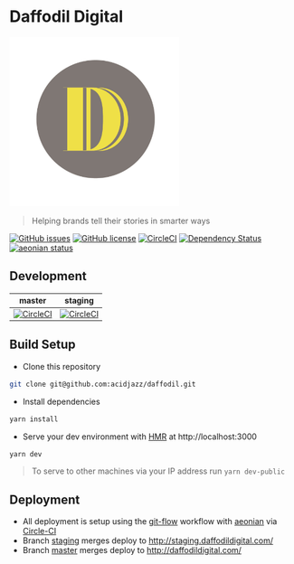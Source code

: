 # Daffodil Digital


<img src="static/logo.jpeg" width="300" height="300" />

> Helping brands tell their stories in smarter ways

[![GitHub issues](https://img.shields.io/github/issues/acidjazz/daffodil.svg)](https://github.com/acidjazz/daffodil/issues)
[![GitHub license](https://img.shields.io/badge/license-Apache%202-blue.svg)](https://raw.githubusercontent.com/acidjazz/daffodil/master/license)
[![CircleCI](https://img.shields.io/circleci/project/github/acidjazz/daffodil.svg)](https://circleci.com/gh/acidjazz/daffodil/)
[![Dependency Status](https://gemnasium.com/badges/github.com/acidjazz/daffodil.svg)](https://gemnasium.com/github.com/acidjazz/daffodil)
[![aeonian status](https://img.shields.io/badge/%C3%A6onian-deployed-green.svg)](https://github.com/acidjazz/aeonian)

## Development

master | staging
--- | ---
[![CircleCI](https://circleci.com/gh/acidjazz/daffodil/tree/master.svg?style=svg)](https://circleci.com/gh/acidjazz/daffodil/tree/master) | [![CircleCI](https://circleci.com/gh/acidjazz/daffodil/tree/staging.svg?style=svg)](https://circleci.com/gh/acidjazz/daffodil/tree/staging)

## Build Setup
* Clone this repository 
```bash
git clone git@github.com:acidjazz/daffodil.git
```
* Install dependencies
```bash
yarn install
```
* Serve your dev environment with [HMR](https://webpack.github.io/docs/hot-module-replacement.html) at http://localhost:3000
```bash
yarn dev
```
> To serve to other machines via your IP address run `yarn dev-public`

## Deployment
* All deployment is setup using the [git-flow](http://nvie.com/posts/a-successful-git-branching-model/) workflow with [aeonian](https://github.com/acidjazz/aeonian) via [Circle-CI](https://circleci.com/gh/acidjazz/waa)
 * Branch [staging](https://github.com/acidjazz/waa/tree/staging) merges deploy to http://staging.daffodildigital.com/
 * Branch [master](https://github.com/acidjazz/waa/tree/master) merges deploy to http://daffodildigital.com/

